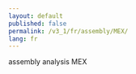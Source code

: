 ```yaml
---
layout: default
published: false
permalink: /v3_1/fr/assembly/MEX/
lang: fr
---
```


assembly analysis MEX
